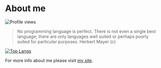 # About me

![Profile views](https://komarev.com/ghpvc/?username=emilyseville7cfg&color=cc00cc)

> No programming language is perfect. There is not even a single best language; there are only languages well suited or perhaps poorly suited for particular purposes. Herbert Mayer (c)

[![Top Langs](https://github-readme-stats.vercel.app/api/top-langs/?username=EmilySeville7cfg&layout=compact)](https://github.com/anuraghazra/github-readme-stats)

For more info about me please visit [my site](https://emilyseville7cfg.github.io/).

